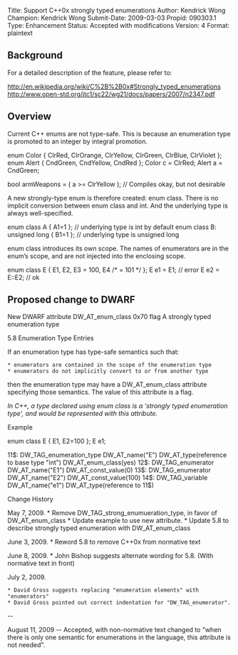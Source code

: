 Title:       Support C++0x strongly typed enumerations
Author:      Kendrick Wong
Champion:    Kendrick Wong
Submit-Date: 2009-03-03
Propid:      090303.1
Type:        Enhancement
Status:      Accepted with modifications
Version:     4
Format:      plaintext

Background
----------

For a detailed description of the feature, please refer to:

http://en.wikipedia.org/wiki/C%2B%2B0x#Strongly_typed_enumerations
http://www.open-std.org/jtc1/sc22/wg21/docs/papers/2007/n2347.pdf 

Overview
--------

Current C++ enums are not type-safe. This is because an enumeration type is 
promoted to an integer by integral promotion.

enum Color { ClrRed, ClrOrange, ClrYellow, ClrGreen, ClrBlue, ClrViolet };
enum Alert { CndGreen, CndYellow, CndRed };
Color c = ClrRed;
Alert a = CndGreen;

bool armWeapons = ( a >= ClrYellow );     // Compiles okay, but not desirable

A new strongly-type enum is therefore created: enum class. There is no implicit 
conversion between enum class and int. And the underlying type is always well-specified.

enum class A { A1=1 };                 // underlying type is int by default
enum class B: unsigned long { B1=1 };  // underlying type is unsigned long

enum class introduces its own scope. The names of enumerators are in the enum’s 
scope, and are not injected into the enclosing scope.

enum class E { E1, E2, E3 = 100, E4 /* = 101 */ };
E e1 = E1;      // error
E e2 = E::E2;   // ok

Proposed change to DWARF
------------------------

New DWARF attribute
DW_AT_enum_class   0x70   flag   A strongly typed enumeration type 



5.8 Enumeration Type Entries

If an enumeration type has type-safe semantics such that:

    * enumerators are contained in the scope of the enumeration type
    * enumerators do not implicitly convert to or from another type

then the enumeration type may have a DW_AT_enum_class attribute 
specifying those semantics. The value of this attribute is a flag.

*In C++, a type declared using enum class is a 'strongly typed 
enumeration type', and would be represented with this attribute.*
 
Example

enum class E { E1, E2=100 };
E e1;
 
11$:  DW_TAG_enumeration_type
          DW_AT_name("E")
          DW_AT_type(reference to base type "int")
          DW_AT_enum_class(yes)
12$:      DW_TAG_enumerator
              DW_AT_name("E1")
              DW_AT_const_value(0)
13$:      DW_TAG_enumerator
              DW_AT_name("E2")
              DW_AT_const_value(100)
14$:  DW_TAG_variable
          DW_AT_name("e1")
          DW_AT_type(reference to 11$)

 
Change History

May 7, 2009.
    * Remove DW_TAG_strong_enumueration_type, in favor of DW_AT_enum_class
    * Update example to use new attribute.
    * Update 5.8 to describe strongly typed enumeration with DW_AT_enum_class

June 3, 2009.
    * Reword 5.8 to remove C++0x from normative text

June 8, 2009.
    * John Bishop suggests alternate wording for 5.8. (With normative text in front)

July 2, 2009.

    * David Gross suggests replacing "enumeration elements" with "enumerators"
    * David Gross pointed out correct indentation for "DW_TAG_enumerator".

--

August 11, 2009 -- Accepted, with non-normative text changed to "when there is 
only one semantic for enumerations in the language, this attribute is not needed".
